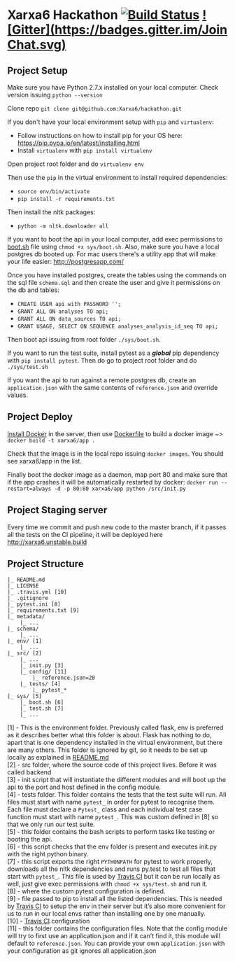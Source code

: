 Xarxa6 Hackathon  [![Build Status](https://travis-ci.org/Xarxa6/hackathon.svg?branch=master)](https://travis-ci.org/Xarxa6/hackathon) [![Gitter](https://badges.gitter.im/Join Chat.svg)](https://gitter.im/Xarxa6/hackathon?utm_source=badge&utm_medium=badge&utm_campaign=pr-badge&utm_content=badge)
=================

Project Setup
------------------------
Make sure you have Python 2.7.x installed on your local computer. Check version issuing `python --version`

Clone repo
`git clone git@github.com:Xarxa6/hackathon.git`

If you don't have your local environment setup with `pip` and `virtualenv`:
- Follow instructions on how to install pip for your OS here: https://pip.pypa.io/en/latest/installing.html
- Install `virtualenv` with `pip install virtualenv`

Open project root folder and do `virtualenv env`

Then use the `pip` in the virtual environment to install required dependencies:
- `source env/bin/activate`
- `pip install -r requirements.txt`

Then install the nltk packages:
- `python -m nltk.downloader all`

If you want to boot the api in your local computer, add exec permissions to [boot.sh](sys/boot.sh) file using `chmod +x sys/boot.sh`. Also, make sure you have a local postgres db booted up. For mac users there's a utility app that will make your life easier: http://postgresapp.com/

Once you have installed postgres, create the tables using the commands on the sql file `schema.sql` and then create the user and give it permissions on the db and tables:
- `CREATE USER api with PASSWORD '';`
- `GRANT ALL ON analyses TO api;`
- `GRANT ALL ON data_sources TO api;`
- `GRANT USAGE, SELECT ON SEQUENCE analyses_analysis_id_seq TO api;`

Then boot api issuing from root folder `./sys/boot.sh`.

If you want to run the test suite, install pytest as a ***global*** pip dependency with `pip install pytest`. Then do go to project root folder and do `./sys/test.sh`

If you want the api to run against a remote postgres db, create an `application.json` with the same contents of `reference.json` and override values.

Project Deploy
--------
<a href="https://docs.docker.com/installation/">Install Docker</a> in the server, then use [Dockerfile](Dockerfile) to build a docker image ~> `docker build -t xarxa6/app .`

Check that the image is in the local repo issuing `docker images`. You should see xarxa6/app in the list.

Finally boot the docker image as a daemon, map port 80 and make sure that if the app crashes it will be automatically restarted by docker:
`docker run --restart=always -d -p 80:80 xarxa6/app python /src/init.py`


Project Staging server
------------
Every time we commit and push new code to the master branch, if it passes all the tests on the CI pipeline, it will be deployed here <a href="http://xarxa6.unstable.build">http://xarxa6.unstable.build</a>

Project Structure
----------------------

    |_ README.md
    |_ LICENSE
    |_ .travis.yml [10]
    |_ .gitignore
    |_ pytest.ini [8]
    |_ requirements.txt [9]
    |_ metadata/
        |_ ...
    |_ schema/
        |_ ...
    |_ env/ [1]
        |_ ...
    |_ src/ [2]
        |_ ...
        |_ init.py [3]
        |_ config/ [11]
            |_ reference.json=20
        |_ tests/ [4]
            |_ pytest_*
    |_ sys/ [5]
        |_ boot.sh [6]
        |_ test.sh [7]
        |_ ...

[1] - This is the environment folder. Previously called flask, env is preferred as it describes better what this folder is about. Flask has nothing to do, apart that is one dependency installed in the virtual environment, but there are many others. This folder is ignored by git, so it needs to be set up locally as explained in [README.md](README.md)
<br>[2] - src folder, where the source code of this project lives. Before it was called backend
<br>[3] - init script that will instantiate the different modules and will boot up the api to the port and host defined in the config module.
<br>[4] - tests folder. This folder contains the tests that the test suite will run. All files must start with name `pytest_` in order for pytest to recognise them. Each file must declare a `Pytest_` class and each individual test case function must start with name `pytest_`. This was custom defined in [8] so that we only run our test suite.
<br>[5] - this folder contains the bash scripts to perform tasks like testing or booting the api.
<br>[6] - this script checks that the env folder is present and executes init.py with the right python binary.
<br>[7] - this script exports the right `PYTHONPATH` for pytest to work properly, downloads all the nltk dependencies and runs py.test to test all files that start with `pytest_`. This file is used by <a href="https://travis-ci.org/Xarxa6/hackathon">Travis CI</a> but it can be run locally as well, just give exec permissions with `chmod +x sys/test.sh` and run it.
<br>[8] - where the custom pytest configuration is defined.
<br>[9] - file passed to pip to install all the listed dependencies. This is needed by <a href="https://travis-ci.org/Xarxa6/hackathon">Travis CI</a> to setup the env in their server but it’s also more convenient for us to run in our local envs rather than installing one by one manually.
<br>[10] - <a href="https://travis-ci.org/Xarxa6/hackathon">Travis CI</a> configuration
<br>[11] - this folder contains the configuration files. Note that the config module will try to first use an application.json and if it can’t find it, this module will default to `reference.json`. You can provide your own `application.json` with your configuration as git ignores all application.json
